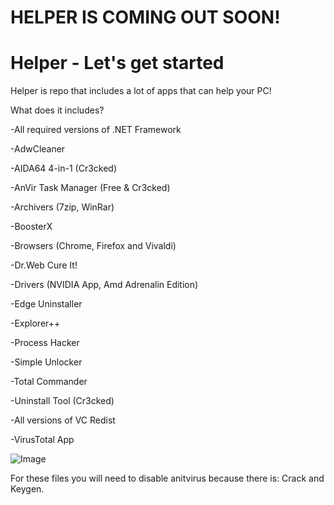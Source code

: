 # HELPER IS COMING OUT SOON! 

# Helper - Let's get started
Helper is repo that includes a lot of apps that can help your PC!

What does it includes?
<p>-All required versions of .NET Framework</p>
<p>-AdwCleaner</p>
<p>-AIDA64 4-in-1 (Cr3cked)</p>
<p>-AnVir Task Manager (Free & Cr3cked)</p>
<p>-Archivers (7zip, WinRar)</p>
<p>-BoosterX</p>
<p>-Browsers (Chrome, Firefox and Vivaldi)</p>
<p>-Dr.Web Cure It!</p>
<p>-Drivers (NVIDIA App, Amd Adrenalin Edition)</p>
<p>-Edge Uninstaller</p>
<p>-Explorer++</p>
<p>-Process Hacker</p>
<p>-Simple Unlocker</p>
<p>-Total Commander</p>
<p>-Uninstall Tool (Cr3cked)</p>
<p>-All versions of VC Redist</p>
<p>-VirusTotal App</p>

![Image](https://i.ibb.co/5gq6MB3L/image.png)


For these files you will need to disable anitvirus because there is: Crack and Keygen.



